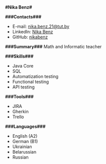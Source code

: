 **#Nika Benz#**

**###Contacts###**
 * E-mail: [nika.benz.21@tut.by](https://gmail.com)
 * LinkedIn: [Nika Benz](https://linkedin.com/in/nika-benz)
 * GitHub: [nikabenz](https://github.com/nikabenz/rsschool-cv)

**###Summary###**
Math and Informatic teacher

**###Skills###**
 * Java Core
 * SQL
 * Automatization testing
 * Functional testing
 * API testing

**###Tools###**
 * JIRA
 * Gherkin
 * Trello

**###Languages###**
 * English (A2)
 * German (B1)
 * Ukrainian
 * Belarussian
 * Russian


